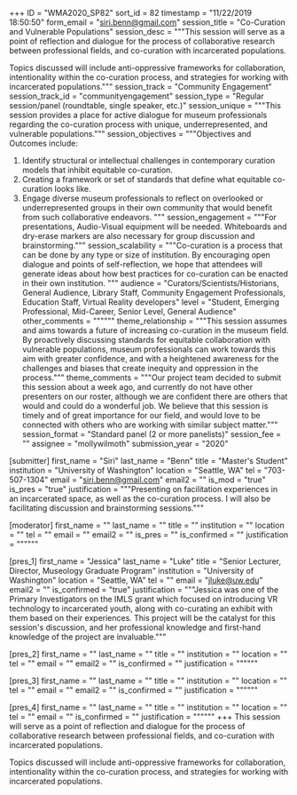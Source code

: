 +++
ID = "WMA2020_SP82"
sort_id = 82
timestamp = "11/22/2019 18:50:50"
form_email = "siri.benn@gmail.com"
session_title = "Co-Curation and Vulnerable Populations"
session_desc = """This session will serve as a point of reflection and dialogue for the process of collaborative research between professional fields, and co-curation with incarcerated populations.

Topics discussed will include anti-oppressive frameworks for collaboration, intentionality within the co-curation process, and strategies for working with incarcerated populations."""
session_track = "Community Engagement"
session_track_id = "communityengagement"
session_type = "Regular session/panel (roundtable, single speaker, etc.)"
session_unique = """This session provides a place for active dialogue for museum professionals regarding the co-curation process with unique, underrepresented, and vulnerable populations."""
session_objectives = """Objectives and Outcomes include:
1.	Identify structural or intellectual challenges in contemporary curation models that inhibit equitable co-curation.
2.	Creating a framework or set of standards that define what equitable co-curation looks like.
3.	Engage diverse museum professionals to reflect on overlooked or underrepresented groups in their own community that would benefit from such collaborative endeavors.
"""
session_engagement = """For presentations, Audio-Visual equipment will be needed.  Whiteboards and dry-erase markers are also necessary for group discussion and brainstorming."""
session_scalability = """Co-curation is a process that can be done by any type or size of institution. By encouraging open dialogue and points of self-reflection, we hope that attendees will generate ideas about how best practices for co-curation can be enacted in their own institution. """
audience = "Curators/Scientists/Historians, General Audience, Library Staff, Community Engagement Professionals, Education Staff, Virtual Reality developers"
level = "Student, Emerging Professional, Mid-Career, Senior Level, General Audience"
other_comments = """"""
theme_relationship = """This session assumes and aims towards a future of increasing co-curation in the museum field. By proactively discussing standards for equitable collaboration with vulnerable populations, museum professionals can work towards this aim with greater confidence, and with a heightened awareness for the challenges and biases that create inequity and oppression in the process."""
theme_comments = """Our project team decided to submit this session about a week ago, and currently do not have other presenters on our roster, although we are confident there are others that would and could do a wonderful job. We believe that this session is timely and of great importance for our field, and would love to be connected with others who are working with similar subject matter."""
session_format = "Standard panel (2 or more panelists)"
session_fee = ""
assignee = "mollywilmoth"
submission_year = "2020"

[submitter]
first_name = "Siri"
last_name = "Benn"
title = "Master's Student"
institution = "University of Washington"
location = "Seattle, WA"
tel = "703-507-1304"
email = "siri.benn@gmail.com"
email2 = ""
is_mod = "true"
is_pres = "true"
justification = """Presenting on facilitation experiences in an incarcerated space, as well as the co-curation process. I will also be facilitating discussion and brainstorming sessions."""

[moderator]
first_name = ""
last_name = ""
title = ""
institution = ""
location = ""
tel = ""
email = ""
email2 = ""
is_pres = ""
is_confirmed = ""
justification = """"""

[pres_1]
first_name = "Jessica"
last_name = "Luke"
title = "Senior Lecturer, Director, Museology Graduate Program"
institution = "University of Washington"
location = "Seattle, WA"
tel = ""
email = "jluke@uw.edu"
email2 = ""
is_confirmed = "true"
justification = """Jessica was one of the Primary Investigators on the IMLS grant which focused on introducing VR technology to incarcerated youth, along with co-curating an exhibit with them based on their experiences. This project will be the catalyst for this session's discussion, and her professional knowledge and first-hand knowledge of the project are invaluable."""

[pres_2]
first_name = ""
last_name = ""
title = ""
institution = ""
location = ""
tel = ""
email = ""
email2 = ""
is_confirmed = ""
justification = """"""

[pres_3]
first_name = ""
last_name = ""
title = ""
institution = ""
location = ""
tel = ""
email = ""
email2 = ""
is_confirmed = ""
justification = """"""

[pres_4]
first_name = ""
last_name = ""
title = ""
institution = ""
location = ""
tel = ""
email = ""
is_confirmed = ""
justification = """"""
+++
This session will serve as a point of reflection and dialogue for the process of collaborative research between professional fields, and co-curation with incarcerated populations.

Topics discussed will include anti-oppressive frameworks for collaboration, intentionality within the co-curation process, and strategies for working with incarcerated populations.